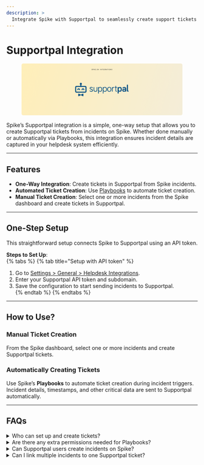 ```yaml
---
description: >
  Integrate Spike with Supportpal to seamlessly create support tickets from incidents.
---
```


# Supportpal Integration

<figure><img src="../../.gitbook/assets/helpdesk-integrations/supportpal-cover.png" alt=""><figcaption></figcaption></figure>

Spike’s Supportpal integration is a simple, one-way setup that allows you to create Supportpal tickets from incidents on Spike. Whether done manually or automatically via Playbooks, this integration ensures incident details are captured in your helpdesk system efficiently.

---

## Features

- **One-Way Integration**: Create tickets in Supportpal from Spike incidents.  
- **Automated Ticket Creation**: Use [Playbooks](../../playbooks/introduction-to-playbooks.md) to automate ticket creation.  
- **Manual Ticket Creation**: Select one or more incidents from the Spike dashboard and create tickets in Supportpal.  

---

## One-Step Setup

This straightforward setup connects Spike to Supportpal using an API token.

**Steps to Set Up**:  
{% tabs %}
{% tab title="Setup with API token" %}
1. Go to [Settings > General > Helpdesk Integrations](https://app.spike.sh/settings/general/organisation#org--helpdesk-ticket-management).  
2. Enter your Supportpal API token and subdomain.  
3. Save the configuration to start sending incidents to Supportpal.  
{% endtab %}
{% endtabs %}

---

## How to Use?

### Manual Ticket Creation  

From the Spike dashboard, select one or more incidents and create Supportpal tickets.  

### Automatically Creating Tickets  

Use Spike’s **Playbooks** to automate ticket creation during incident triggers. Incident details, timestamps, and other critical data are sent to Supportpal automatically.

---

## FAQs  

<details>
<summary> Who can set up and create tickets? </summary>
Anyone in your organization can set up the integration and create tickets. No special permissions are required.
</details>
<details>
<summary> Are there any extra permissions needed for Playbooks? </summary>
Once the integration is set up, no additional permissions are needed for Playbooks. Users can define whether to create tickets with an "Open" or "New" status.
</details>
<details>
<summary> Can Supportpal users create incidents on Spike? </summary>
Not yet. Currently, this is a one-way integration from Spike to Supportpal. Bi-directional sync is under development.
</details>
<details>
<summary> Can I link multiple incidents to one Supportpal ticket? </summary>
No, each incident is linked to a unique Supportpal ticket for better traceability.
</details>